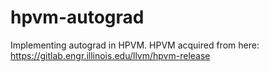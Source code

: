 # hpvm-autograd

Implementing autograd in HPVM. HPVM acquired from here: https://gitlab.engr.illinois.edu/llvm/hpvm-release
